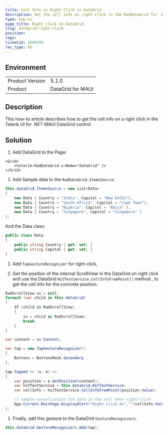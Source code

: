 ```yaml
---
title: Cell Info on Right Click in DataGrid
description: Get the cell info on right click in the RadDataGrid for .NET MAUI.
type: how-to
page_title: Right click on DataGrid
slug: datagrid-right-click
position: 
tags: 
ticketid: 1608289
res_type: kb
---
```


## Environment
<table>
    <tbody>
        <tr>
            <td>Product Version</td>
            <td>5.1.0</td>
        </tr>
        <tr>
            <td>Product</td>
            <td>DataGrid for MAUI</td>
        </tr>
    </tbody>
</table>


## Description

This how-to article describes how to get the cell info on a right click in the Telerik UI for .NET MAUI DataGrid control.

## Solution

1. Add DataGrid to the Page:

```XAML
<Grid>
	<telerik:RadDataGrid x:Name="dataGrid" />
</Grid>
```

1. Add Sample data to the `RadDataGrid.ItemsSource`:

```C#
this.dataGrid.ItemsSource = new List<Data>
{
	new Data { Country = "India", Capital = "New Delhi"},
	new Data { Country = "South Africa", Capital = "Cape Town"},
	new Data { Country = "Nigeria", Capital = "Abuja" },
	new Data { Country = "Singapore", Capital = "Singapore" }
};
```

And the Data class:

```C#
public class Data
{
	public string Country { get; set; }
	public string Capital { get; set; }
}

```

1. Add `TapGestureRecognizer` for right-click, 


1. Get the position of the internal ScrollView in the DataGrid on right click and use the DataGrid `HitTestService.CellInfoFromPoint()` method , to get the  cell info for the concrete position. 

```C#
RadScrollView sv = null;
foreach (var child in this.dataGrid)
{
	if (child is RadScrollView)
	{
		sv = child as RadScrollView;
		break;
	}
}

var content = sv.Content;

var tap = new TapGestureRecognizer()
{
	Buttons = ButtonsMask.Secondary
};

tap.Tapped += (s, e) =>
{
	var position = e.GetPosition(content);
	var hitTestService = this.dataGrid.HitTestService;
	var cellInfo = hitTestService.CellInfoFromPoint(position.Value);

	// sample visualization the data in the cell when right-click
	App.Current.MainPage.DisplayAlert("Right click on",""+cellInfo.Value,"ОК");
};

```

1. Finally, add this gesture to the DataGrid `GestureRecognizers`.

```C#
this.dataGrid.GestureRecognizers.Add(tap);
```